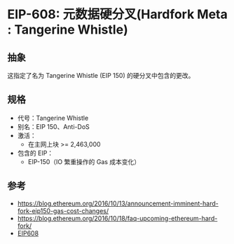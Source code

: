 # EIP-608: 元数据硬分叉(Hardfork Meta : Tangerine Whistle)
## 抽象
这指定了名为 Tangerine Whistle (EIP 150) 的硬分叉中包含的更改。
## 规格
- 代号：Tangerine Whistle
- 别名：EIP 150、Anti-DoS
- 激活：
	- 在主网上块 >= 2,463,000
- 包含的 EIP：
	- EIP-150（IO 繁重操作的 Gas 成本变化）

## 参考
- https://blog.ethereum.org/2016/10/13/announcement-imminent-hard-fork-eip150-gas-cost-changes/
- https://blog.ethereum.org/2016/10/18/faq-upcoming-ethereum-hard-fork/
- [EIP608](https://eips.ethereum.org/EIPS/eip-608)